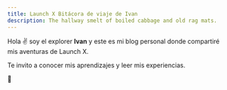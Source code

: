 ```yaml
---
title: Launch X Bitácora de viaje de Ivan
description: The hallway smelt of boiled cabbage and old rag mats.
---
```


Hola ✌️  soy el explorer **Ivan** y este es mi blog personal donde compartiré mis aventuras de Launch X.

Te invito a conocer mis aprendizajes y leer mis experiencias.

🚀
